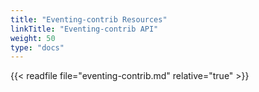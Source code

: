 ```yaml
---
title: "Eventing-contrib Resources"
linkTitle: "Eventing-contrib API"
weight: 50
type: "docs"
---
```


{{< readfile file="eventing-contrib.md" relative="true" >}}
